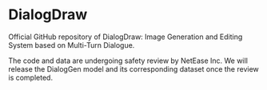 # DialogDraw
Official GitHub repository of DialogDraw: Image Generation and Editing System based on Multi-Turn Dialogue.

The code and data are undergoing safety review by NetEase Inc. We will release the DialogGen model and its corresponding dataset once the review is completed.
